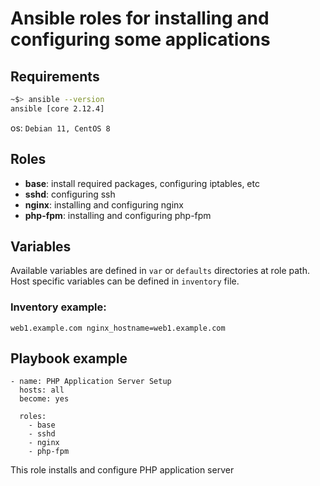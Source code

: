 # Ansible roles for installing and configuring some applications

## Requirements

```bash
~$> ansible --version
ansible [core 2.12.4]
```

os: `Debian 11, CentOS 8`


## Roles
- **base**: install required packages, configuring iptables, etc
- **sshd**: configuring ssh
- **nginx**: installing and configuring nginx
- **php-fpm**: installing and configuring php-fpm

## Variables
Available variables are defined in `var` or `defaults` directories at role path. Host specific variables can be defined in `inventory` file.
### Inventory example:
```
web1.example.com nginx_hostname=web1.example.com
```

## Playbook example

```
- name: PHP Application Server Setup
  hosts: all
  become: yes

  roles:
    - base
    - sshd
    - nginx
    - php-fpm
```

This role installs and configure PHP application server